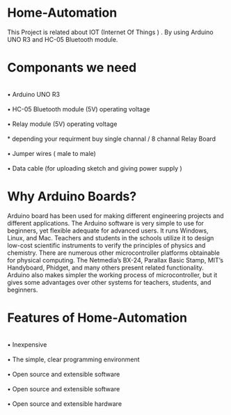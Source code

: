 # Home-Automation
This Project is related about IOT (Internet Of Things ) . By using Arduino UNO R3 and HC-05 Bluetooth module.
<h1> Componants we need </h1> 
<br> • Arduino UNO R3 </br>
<br> • HC-05 Bluetooth module  (5V) operating voltage </br>
<br> • Relay module (5V) operating voltage  </br>
<br>   * depending your requirment buy single channal / 8 channal  Relay Board </br>
<br> • Jumper wires ( male to male) </br>
<br> • Data cable (for uploading sketch and giving power supply ) </br>
<h1>Why Arduino Boards? </h1> 
<p> Arduino board has been used for making different engineering projects and different applications. The Arduino software is very simple to use for beginners, yet flexible adequate for advanced users. It runs Windows, Linux, and Mac. Teachers and students in the schools utilize it to design low-cost scientific instruments to verify the principles of physics and chemistry. There are numerous other microcontroller platforms obtainable for physical computing. The Netmedia’s BX-24, Parallax Basic Stamp, MIT’s Handyboard, Phidget, and many others present related functionality.
Arduino also makes simpler the working process of microcontroller, but it gives some advantages over other systems for teachers, students, and beginners.
</p>
<h1> Features of Home-Automation </h1>
<br> • Inexpensive</br>
<br> • The simple, clear programming environment </br>
<br> • Open source and extensible software </br>
<br> • Open source and extensible software </br>
<br> • Open source and extensible hardware </br>






